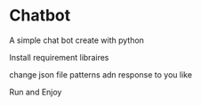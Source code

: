 # Chatbot
A simple chat bot create with python

Install requirement libraires

change json file patterns adn response to you like 

Run and Enjoy
